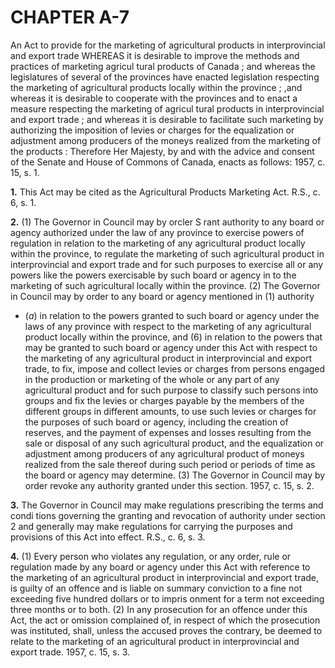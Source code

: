 
# CHAPTER A-7
An Act to provide for the marketing of
agricultural products in interprovincial
and export trade
WHEREAS it is desirable to improve the
methods and practices of marketing agricul
tural products of Canada ; and whereas the
legislatures of several of the provinces have
enacted legislation respecting the marketing
of agricultural products locally within the
province ; ,and whereas it is desirable to
cooperate with the provinces and to enact a
measure respecting the marketing of agricul
tural products in interprovincial and export
trade ; and whereas it is desirable to facilitate
such marketing by authorizing the imposition
of levies or charges for the equalization or
adjustment among producers of the moneys
realized from the marketing of the products :
Therefore Her Majesty, by and with the
advice and consent of the Senate and House
of Commons of Canada, enacts as follows:
1957, c. 15, s. 1.

**1.** This Act may be cited as the Agricultural
Products Marketing Act. R.S., c. 6, s. 1.

**2.** (1) The Governor in Council may by
orcler S rant authority to any board or agency
authorized under the law of any province to
exercise powers of regulation in relation to
the marketing of any agricultural product
locally within the province, to regulate the
marketing of such agricultural product in
interprovincial and export trade and for such
purposes to exercise all or any powers like the
powers exercisable by such board or agency in
to the marketing of such agricultural
locally within the province.
(2) The Governor in Council may by order
to any board or agency mentioned in
(1) authority
  * (_a_) in relation to the powers granted to
such board or agency under the laws of any
province with respect to the marketing of
any agricultural product locally within the
province, and
(6) in relation to the powers that may be
granted to such board or agency under this
Act with respect to the marketing of any
agricultural product in interprovincial and
export trade,
to fix, impose and collect levies or charges
from persons engaged in the production or
marketing of the whole or any part of any
agricultural product and for such purpose to
classify such persons into groups and fix the
levies or charges payable by the members of
the different groups in different amounts, to
use such levies or charges for the purposes of
such board or agency, including the creation
of reserves, and the payment of expenses and
losses resulting from the sale or disposal of
any such agricultural product, and the
equalization or adjustment among producers
of any agricultural product of moneys realized
from the sale thereof during such period or
periods of time as the board or agency may
determine.
(3) The Governor in Council may by order
revoke any authority granted under this
section. 1957, c. 15, s. 2.

**3.** The Governor in Council may make
regulations prescribing the terms and condi
tions governing the granting and revocation
of authority under section 2 and generally
may make regulations for carrying the
purposes and provisions of this Act into effect.
R.S., c. 6, s. 3.

**4.** (1) Every person who violates any
regulation, or any order, rule or regulation
made by any board or agency under this Act
with reference to the marketing of an
agricultural product in interprovincial and
export trade, is guilty of an offence and is
liable on summary conviction to a fine not
exceeding five hundred dollars or to impris
onment for a term not exceeding three months
or to both.
(2) In any prosecution for an offence under
this Act, the act or omission complained of,
in respect of which the prosecution was
instituted, shall, unless the accused proves the
contrary, be deemed to relate to the marketing
of an agricultural product in interprovincial
and export trade. 1957, c. 15, s. 3.
